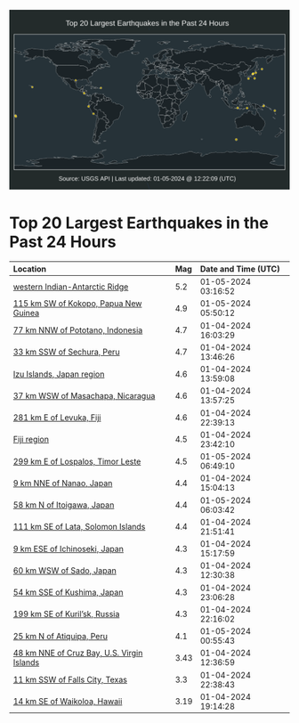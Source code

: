 ![Map](./map.png)

# Top 20 Largest Earthquakes in the Past 24 Hours

| Location | Mag | Date and Time (UTC) |
|:---|:---|:---|
| [western Indian-Antarctic Ridge](https://earthquake.usgs.gov/earthquakes/eventpage/us6000m1wi) | 5.2 | 01-05-2024 03:16:52 |
| [115 km SW of Kokopo, Papua New Guinea](https://earthquake.usgs.gov/earthquakes/eventpage/us6000m1xk) | 4.9 | 01-05-2024 05:50:12 |
| [77 km NNW of Pototano, Indonesia](https://earthquake.usgs.gov/earthquakes/eventpage/us6000m1sh) | 4.7 | 01-04-2024 16:03:29 |
| [33 km SSW of Sechura, Peru](https://earthquake.usgs.gov/earthquakes/eventpage/us6000m1rn) | 4.7 | 01-04-2024 13:46:26 |
| [Izu Islands, Japan region](https://earthquake.usgs.gov/earthquakes/eventpage/us6000m1ry) | 4.6 | 01-04-2024 13:59:08 |
| [37 km WSW of Masachapa, Nicaragua](https://earthquake.usgs.gov/earthquakes/eventpage/us6000m1rt) | 4.6 | 01-04-2024 13:57:25 |
| [281 km E of Levuka, Fiji](https://earthquake.usgs.gov/earthquakes/eventpage/us6000m1vd) | 4.6 | 01-04-2024 22:39:13 |
| [Fiji region](https://earthquake.usgs.gov/earthquakes/eventpage/us6000m1vr) | 4.5 | 01-04-2024 23:42:10 |
| [299 km E of Lospalos, Timor Leste](https://earthquake.usgs.gov/earthquakes/eventpage/us6000m1xq) | 4.5 | 01-05-2024 06:49:10 |
| [9 km NNE of Nanao, Japan](https://earthquake.usgs.gov/earthquakes/eventpage/us6000m1s6) | 4.4 | 01-04-2024 15:04:13 |
| [58 km N of Itoigawa, Japan](https://earthquake.usgs.gov/earthquakes/eventpage/us6000m1xm) | 4.4 | 01-05-2024 06:03:42 |
| [111 km SE of Lata, Solomon Islands](https://earthquake.usgs.gov/earthquakes/eventpage/us6000m1v5) | 4.4 | 01-04-2024 21:51:41 |
| [9 km ESE of Ichinoseki, Japan](https://earthquake.usgs.gov/earthquakes/eventpage/us6000m1s9) | 4.3 | 01-04-2024 15:17:59 |
| [60 km WSW of Sado, Japan](https://earthquake.usgs.gov/earthquakes/eventpage/us6000m1ri) | 4.3 | 01-04-2024 12:30:38 |
| [54 km SSE of Kushima, Japan](https://earthquake.usgs.gov/earthquakes/eventpage/us6000m1vj) | 4.3 | 01-04-2024 23:06:28 |
| [199 km SE of Kuril’sk, Russia](https://earthquake.usgs.gov/earthquakes/eventpage/us6000m1va) | 4.3 | 01-04-2024 22:16:02 |
| [25 km N of Atiquipa, Peru](https://earthquake.usgs.gov/earthquakes/eventpage/us6000m1vw) | 4.1 | 01-05-2024 00:55:43 |
| [48 km NNE of Cruz Bay, U.S. Virgin Islands](https://earthquake.usgs.gov/earthquakes/eventpage/pr71436218) | 3.43 | 01-04-2024 12:36:59 |
| [11 km SSW of Falls City, Texas](https://earthquake.usgs.gov/earthquakes/eventpage/tx2024ahfi) | 3.3 | 01-04-2024 22:38:43 |
| [14 km SE of Waikoloa, Hawaii](https://earthquake.usgs.gov/earthquakes/eventpage/hv73709867) | 3.19 | 01-04-2024 19:14:28 |
